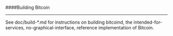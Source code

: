 ####Building Bitcoin

----

See doc/build-*.md for instructions on building bitcoind,
the intended-for-services, no-graphical-interface, reference
implementation of Bitcoin.
